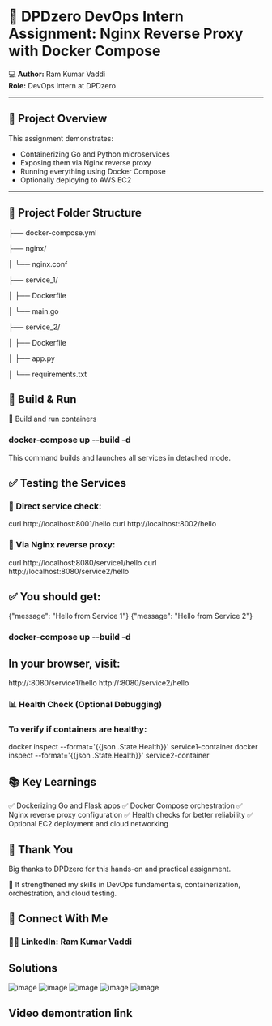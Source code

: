 # 🚀 DPDzero DevOps Intern Assignment: Nginx Reverse Proxy with Docker Compose

‍💻 **Author:** Ram Kumar Vaddi  
 **Role:** DevOps Intern at DPDzero

---

## 📌 Project Overview

This assignment demonstrates:

-  Containerizing Go and Python microservices
-  Exposing them via Nginx reverse proxy
-  Running everything using Docker Compose
- Optionally deploying to AWS EC2

---

## 📁 Project Folder Structure
├── docker-compose.yml

├── nginx/

│ └── nginx.conf

├── service_1/

│ ├── Dockerfile

│ └── main.go

├── service_2/

│ ├── Dockerfile

│ ├── app.py

│ └── requirements.txt



## 🧪 Build & Run
🔹 Build and run containers
### docker-compose up --build -d
This command builds and launches all services in detached mode.

## ✅ Testing the Services
### 🔹 Direct service check:
curl http://localhost:8001/hello
curl http://localhost:8002/hello
### 🔹 Via Nginx reverse proxy:

curl http://localhost:8080/service1/hello
curl http://localhost:8080/service2/hello
## ✅ You should get:
{"message": "Hello from Service 1"}
{"message": "Hello from Service 2"}


### docker-compose up --build -d
## In your browser, visit:


http://<your-ec2-ip>:8080/service1/hello
http://<your-ec2-ip>:8080/service2/hello
### 📊 Health Check (Optional Debugging)
### To verify if containers are healthy:

docker inspect --format='{{json .State.Health}}' service1-container
docker inspect --format='{{json .State.Health}}' service2-container
## 📚 Key Learnings
✅ Dockerizing Go and Flask apps
✅ Docker Compose orchestration
✅ Nginx reverse proxy configuration
✅ Health checks for better reliability
✅ Optional EC2 deployment and cloud networking

## 🙏 Thank You
Big thanks to DPDzero for this hands-on and practical assignment.

🧠 It strengthened my skills in DevOps fundamentals, containerization, orchestration, and cloud testing.

## 🔗 Connect With Me
### 👩‍💼 LinkedIn: Ram Kumar Vaddi


## Solutions


![image](https://github.com/user-attachments/assets/89693513-225d-4da5-b556-0ffad6489ff5)
![image](https://github.com/user-attachments/assets/dade1f76-29c5-40da-8ff3-e1a589183a98)
![image](https://github.com/user-attachments/assets/32a9ab9e-34e4-4330-ae40-c414e9065d58)
![image](https://github.com/user-attachments/assets/0c613c06-2a0f-49ef-929f-374505bcfd51)
![image](https://github.com/user-attachments/assets/b3bc220b-9470-4802-aa16-338393f4208a)


## Video demontration link 
### 

